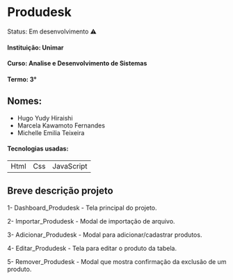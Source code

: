 <h1>Produdesk</h1>
Status: Em desenvolvimento ⚠️

#### Instituição: Unimar
#### Curso: Analise e Desenvolvimento de Sistemas
#### Termo: 3°

## Nomes:
+ Hugo Yudy Hiraishi
+ Marcela Kawamoto Fernandes
+ Michelle Emilia Teixeira

#### Tecnologias usadas:

<table>
  <tr>
    <td>Html</td>
    <td>Css</td>
    <td>JavaScript</td>
  </tr>
</table>

## Breve descrição projeto 

1- Dashboard_Produdesk - Tela principal do projeto.

2- Importar_Produdesk - Modal de importação de arquivo.

3- Adicionar_Produdesk - Modal para adicionar/cadastrar produtos.

4- Editar_Produdesk - Tela para editar o produto da tabela.

5- Remover_Produdesk - Modal que mostra confirmação da exclusão de um produto.
